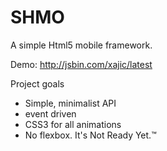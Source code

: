 SHMO
====

A simple Html5 mobile framework.

Demo: http://jsbin.com/xajic/latest

Project goals
  - Simple, minimalist API
  - event driven
  - CSS3 for all animations
  - No flexbox.  It's Not Ready Yet.™
